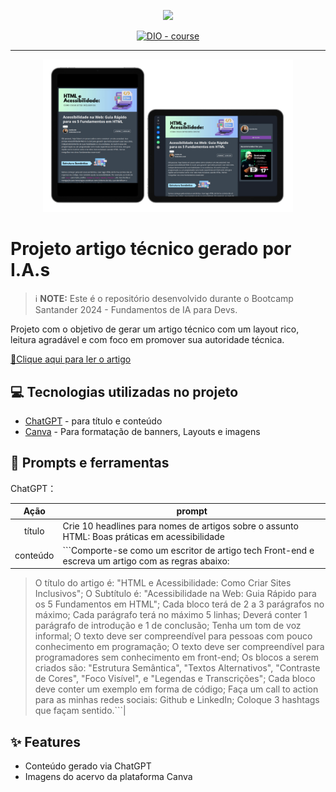 <p align="center">
    <img width="100" src=".github/assets/banner.png">
</p>


<p align="center">
  <a href="https://dio.me/"><img src="https://img.shields.io/badge/DIO-Course-28DA77?logo=youtube" alt="DIO - course">
  </a>
  
  </a>
</p>

-------

<p align="center">
  <img 
    src=".github/assets/preview.png"
    width="400"  
  />
</p>

# Projeto artigo técnico gerado por I.A.s


 > ℹ️ **NOTE:** Este é o repositório desenvolvido durante o Bootcamp Santander 2024 - Fundamentos de IA para Devs.

Projeto com o objetivo de gerar um artigo técnico com um layout rico, leitura agradável e com foco em promover sua autoridade técnica.

<a href="https://web.dio.me/articles/diretivas-estruturais-versus-diretivas-de-atributo-qual-usar-no-angular?back=%2Farticles&page=1&order=oldest#state=044ab194-1e3a-4b8e-95fe-c0f6b3b5260e&session_state=efdc9591-d6fe-4d79-ae97-e58af45061da&code=5ac231e4-c722-46c3-bb7f-32ce5363fb78.efdc9591-d6fe-4d79-ae97-e58af45061da.a889d5a2-0d02-46df-83a5-28a1b4ac39ab" title="View PDF now"> 📕Clique aqui para ler o artigo</a>

## 💻 Tecnologias utilizadas no projeto

- [ChatGPT](https://chat.openai.com/) - para título e conteúdo
- [Canva](https://www.canva.com/) - Para formatação de banners, Layouts e imagens


## 📄 Prompts e ferramentas


ChatGPT：

|   Ação   | prompt                                                                                                                                                                                                                                                                         |
| :------: | ------------------------------------------------------------------------------------------------------------------------------------------------------------------------------------------------------------------------------------------------------------------------------ |
|  título  | Crie 10 headlines para nomes de artigos sobre o assunto HTML: Boas práticas em acessibilidade |                                             |
| conteúdo | ```Comporte-se como um escritor de artigo tech Front-end e escreva um artigo com as regras abaixo:
> O título do artigo é: "HTML e Acessibilidade: Como Criar Sites Inclusivos";
> O Subtítulo é: "Acessibilidade na Web: Guia Rápido para os 5 Fundamentos em HTML";
> Cada bloco terá de 2 a 3 parágrafos no máximo;
> Cada parágrafo terá no máximo 5 linhas;
> Deverá conter 1 parágrafo de introdução e 1 de conclusão;
> Tenha um tom de voz informal;
> O texto deve ser compreendível para pessoas com pouco conhecimento em programação;
> O texto deve ser compreendível para programadores sem conhecimento em front-end;
> Os blocos a serem criados são: "Estrutura Semântica", "Textos Alternativos", "Contraste de Cores", "Foco Visível", e "Legendas e Transcrições";
> Cada bloco deve conter um exemplo em forma de código;
> Faça um call to action para as minhas redes sociais: Github e LinkedIn;
> Coloque 3 hashtags que façam sentido.```|




## ✨ Features

- Conteúdo gerado via ChatGPT
- Imagens do acervo da plataforma Canva


